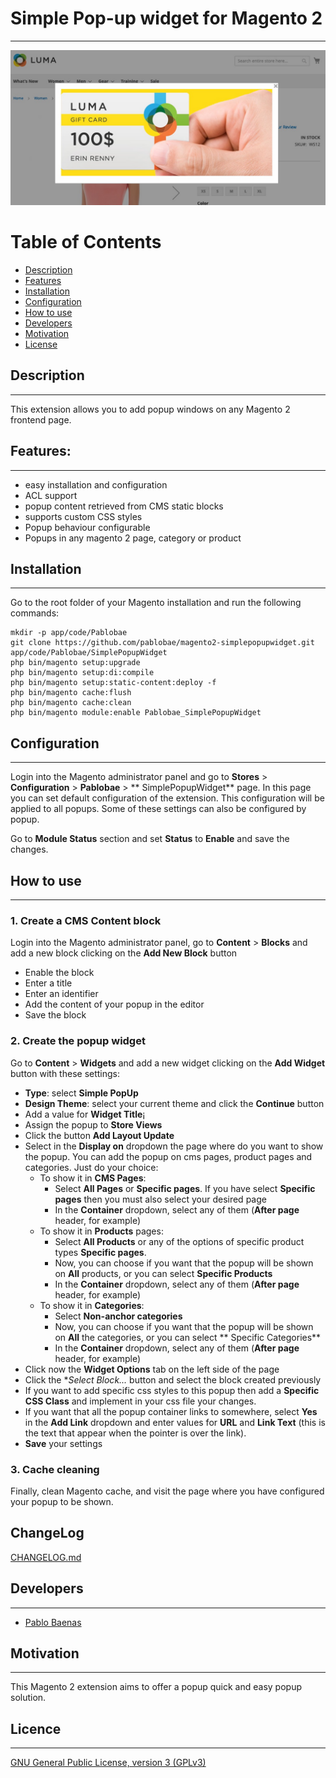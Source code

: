 # Simple Pop-up widget for Magento 2

___

![alt Simple Popup extension for Magento 2](https://raw.githubusercontent.com/pablobae/markdown-images/master/magento2-simplepopupwidget/magento2-simplepopupwidget-header.jpg?raw=true "Simple Popup Widget for Magento 2")

# Table of Contents

* [Description](#description)
* [Features](#features)
* [Installation](#installation)
* [Configuration](#configuration)
* [How to use](#how-to-use)
* [Developers](#developers)
* [Motivation](#motivation)
* [License](#licence)

## Description

___

This extension allows you to add popup windows on any Magento 2 frontend page.

## Features:

___

* easy installation and configuration
* ACL support
* popup content retrieved from CMS static blocks
* supports custom CSS styles
* Popup behaviour configurable
* Popups in any magento 2 page, category or product

## Installation

___

Go to the root folder of your Magento installation and run the following commands:

```
mkdir -p app/code/Pablobae
git clone https://github.com/pablobae/magento2-simplepopupwidget.git app/code/Pablobae/SimplePopupWidget
php bin/magento setup:upgrade
php bin/magento setup:di:compile
php bin/magento setup:static-content:deploy -f
php bin/magento cache:flush
php bin/magento cache:clean
php bin/magento module:enable Pablobae_SimplePopupWidget
 ```

## Configuration

___
Login into the Magento administrator panel and go to **Stores** > **Configuration** > **Pablobae** > **
SimplePopupWidget** page. In this page you can set default configuration of the extension. This configuration will be
applied to all popups. Some of these settings can also be configured by popup.

Go to **Module Status** section and set **Status** to **Enable** and save the changes.

## How to use

___

### 1. Create a CMS Content block

Login into the Magento administrator panel, go to **Content** > **Blocks** and add a new block clicking on the **Add New
Block** button

* Enable the block
* Enter a title
* Enter an identifier
* Add the content of your popup in the editor
* Save the block

### 2. Create the popup widget

Go to **Content** > **Widgets** and add a new widget clicking on the **Add Widget** button with these settings:

* **Type**: select **Simple PopUp**
* **Design Theme**: select your current theme and click the **Continue** button
* Add a value for **Widget Title**¡
* Assign the popup to **Store Views**
* Click the button **Add Layout Update**
* Select in the **Display on** dropdown the page where do you want to show the popup. You can add the popup on cms
  pages, product pages and categories. Just do your choice:
    * To show it in **CMS Pages**:
        * Select **All Pages** or **Specific pages**. If you have select **Specific pages** then you must also select
          your desired page
        * In the **Container** dropdown, select any of them (**After page** header, for example)
    * To show it in **Products** pages:
        * Select **All Products** or any of the options of specific product types **Specific pages**.
        * Now, you can choose if you want that the popup will be shown on **All** products, or you can select **Specific
          Products**
        * In the **Container** dropdown, select any of them (**After page** header, for example)
    * To show it in **Categories**:
        * Select **Non-anchor categories**
        * Now, you can choose if you want that the popup will be shown on **All** the categories, or you can select **
          Specific Categories**
        * In the **Container** dropdown, select any of them (**After page** header, for example)
* Click now the **Widget Options** tab on the left side of the page
* Click the **Select Block...* button and select the block created previously
* If you want to add specific css styles to this popup then add a **Specific CSS Class** and implement in your css file
  your changes.
* If you want that all the popup container links to somewhere, select **Yes** in the **Add Link** dropdown and enter
  values for **URL** and **Link Text** (this is the text that appear when the pointer is over the link).
* **Save** your settings

### 3. Cache cleaning

Finally, clean Magento cache, and visit the page where you have configured your popup to be shown.

## ChangeLog
[CHANGELOG.md](CHANGELOG.md)

## Developers

___

* [Pablo Baenas](https://github.com/pablobae)

## Motivation

___

This Magento 2 extension aims to offer a popup quick and easy popup solution.

## Licence

___
[GNU General Public License, version 3 (GPLv3)](http://opensource.org/licenses/gpl-3.0)
